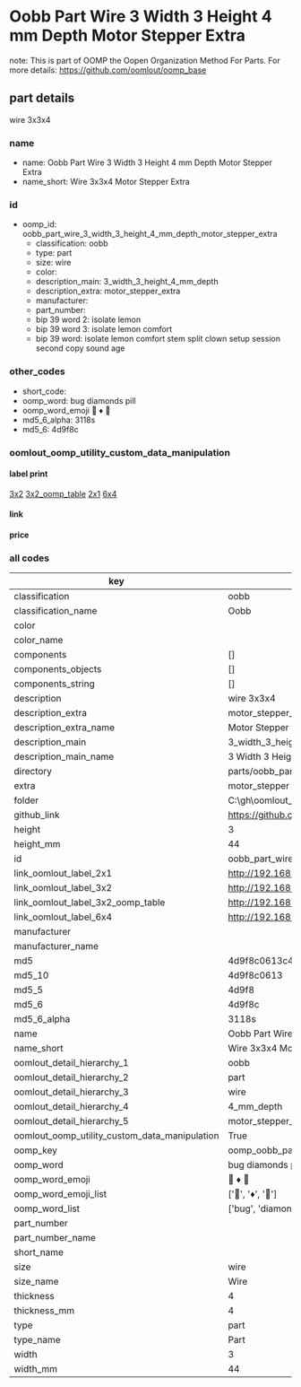 # Oobb Part Wire 3 Width 3 Height 4 mm Depth Motor Stepper Extra  

note: This is part of OOMP the Oopen Organization Method For Parts. For more details: https://github.com/oomlout/oomp_base

##  part details
  



wire 3x3x4



### name
* name: Oobb Part Wire 3 Width 3 Height 4 mm Depth Motor Stepper Extra
* name_short: Wire 3x3x4 Motor Stepper Extra
### id
* oomp_id: oobb_part_wire_3_width_3_height_4_mm_depth_motor_stepper_extra
  * classification: oobb
  * type: part
  * size: wire
  * color: 
  * description_main: 3_width_3_height_4_mm_depth
  * description_extra: motor_stepper_extra
  * manufacturer: 
  * part_number: 
  * bip 39 word 2: isolate lemon
  * bip 39 word 3: isolate lemon comfort
  * bip 39 word: isolate lemon comfort stem split clown setup session second copy sound age

### other_codes
* short_code: 
* oomp_word: bug diamonds pill
* oomp_word_emoji :bug: :diamonds: :pill:
* md5_6_alpha: 3118s
* md5_6: 4d9f8c






### oomlout_oomp_utility_custom_data_manipulation
#### label print
[3x2](http://192.168.1.245:1112/?label=oomp%203118s)
[3x2_oomp_table](http://192.168.1.108:1112/?label=oomp%203118s)
[2x1](http://192.168.1.242:1112/?label=oomp%203118s)
[6x4](http://192.168.1.55:1112/?label=oomp%203118s)    

#### link

                              

#### price







### all codes 
| key | value |  
| --- | --- |  
| classification | oobb |  
| classification_name | Oobb |  
| color |  |  
| color_name |  |  
| components | [] |  
| components_objects | [] |  
| components_string | [] |  
| description | wire 3x3x4 |  
| description_extra | motor_stepper_extra |  
| description_extra_name | Motor Stepper Extra |  
| description_main | 3_width_3_height_4_mm_depth |  
| description_main_name | 3 Width 3 Height 4 mm Depth |  
| directory | parts/oobb_part_wire_3_width_3_height_4_mm_depth_motor_stepper_extra |  
| extra | motor_stepper |  
| folder | C:\gh\oomlout_oobb_version_4_generated_parts\parts\oobb_part_wire_3_width_3_height_4_mm_depth_motor_stepper_extra |  
| github_link | https://github.com/oomlout/oomlout_oomp_part_src/tree/main/parts/oobb_part_wire_3_width_3_height_4_mm_depth_motor_stepper_extra |  
| height | 3 |  
| height_mm | 44 |  
| id | oobb_part_wire_3_width_3_height_4_mm_depth_motor_stepper_extra |  
| link_oomlout_label_2x1 | http://192.168.1.242:1112/?label=oomp%203118s |  
| link_oomlout_label_3x2 | http://192.168.1.245:1112/?label=oomp%203118s |  
| link_oomlout_label_3x2_oomp_table | http://192.168.1.108:1112/?label=oomp%203118s |  
| link_oomlout_label_6x4 | http://192.168.1.55:1112/?label=oomp%203118s |  
| manufacturer |  |  
| manufacturer_name |  |  
| md5 | 4d9f8c0613c45890b0691d545c5ff3b4 |  
| md5_10 | 4d9f8c0613 |  
| md5_5 | 4d9f8 |  
| md5_6 | 4d9f8c |  
| md5_6_alpha | 3118s |  
| name | Oobb Part Wire 3 Width 3 Height 4 mm Depth Motor Stepper Extra |  
| name_short | Wire 3x3x4 Motor Stepper Extra |  
| oomlout_detail_hierarchy_1 | oobb |  
| oomlout_detail_hierarchy_2 | part |  
| oomlout_detail_hierarchy_3 | wire |  
| oomlout_detail_hierarchy_4 | 4_mm_depth |  
| oomlout_detail_hierarchy_5 | motor_stepper_extra |  
| oomlout_oomp_utility_custom_data_manipulation | True |  
| oomp_key | oomp_oobb_part_wire_3_width_3_height_4_mm_depth_motor_stepper_extra |  
| oomp_word | bug diamonds pill |  
| oomp_word_emoji | :bug: :diamonds: :pill: |  
| oomp_word_emoji_list | [':bug:', ':diamonds:', ':pill:'] |  
| oomp_word_list | ['bug', 'diamonds', 'pill'] |  
| part_number |  |  
| part_number_name |  |  
| short_name |  |  
| size | wire |  
| size_name | Wire |  
| thickness | 4 |  
| thickness_mm | 4 |  
| type | part |  
| type_name | Part |  
| width | 3 |  
| width_mm | 44 |  
